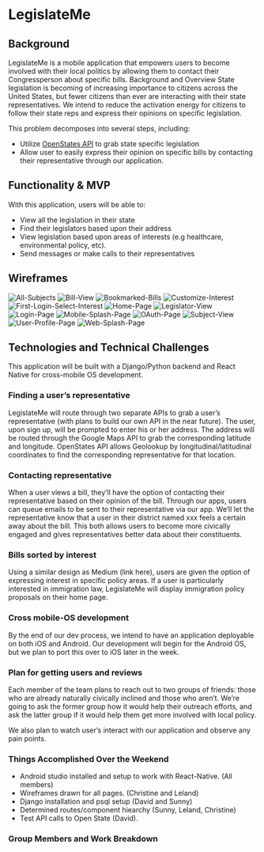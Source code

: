 # LegislateMe

## Background
LegislateMe is a mobile application that empowers users to become involved with their local politics by allowing them to contact their Congressperson about specific bills.
Background and Overview
State legislation is becoming of increasing importance to citizens across the United States, but fewer citizens than ever are interacting with their state representatives. We intend to reduce the activation energy for citizens to follow their state reps and express their opinions on specific legislation.

This problem decomposes into several steps, including:

  + Utilize [OpenStates API](http://docs.openstates.org/en/latest/api/) to grab state specific legislation
  + Allow user to easily express their opinion on specific bills by contacting their representative through our application.

## Functionality & MVP
With this application, users will be able to:
 +  View all the legislation in their state
 + Find their legislators based upon their address
 + View legislation based upon areas of interests (e.g healthcare, environmental policy, etc).
 + Send messages or make calls to their representatives

## Wireframes
![All-Subjects](/docs/All-Subjects-View.png)
![Bill-View](/docs/Bill-View.png)
![Bookmarked-Bills](/docs/Bookmarked-Bills.png)
![Customize-Interest](/docs/Customize-Interests.png)
![First-Login-Select-Interest](/docs/First-Login-Select-Interests.png)
![Home-Page](/docs/Home-Page.png)
![Legislator-View](/docs/Legislator-View.png)
![Login-Page](/docs/Login-Page.png)
![Mobile-Splash-Page](/docs/Mobile-Splash-Page.png)
![OAuth-Page](/docs/OAuth-Page.png)
![Subject-View](/docs/Subject-View.png)
![User-Profile-Page](/docs/User-Profile-Page.png)
![Web-Splash-Page](/docs/Web-Splash-Page.png)


## Technologies and Technical Challenges
This application will be built with a Django/Python backend and React Native for cross-mobile OS development.

### Finding a user’s representative
LegislateMe will route through two separate APIs to grab a user’s representative (with plans to build our own API in the near future). The user, upon sign up, will be prompted to enter his or her address. The address will be routed through the Google Maps API to grab the corresponding latitude and longitude. OpenStates API allows Geolookup by longitudinal/latitudinal coordinates to find the corresponding representative for that location.

### Contacting representative
When a user views a bill, they’ll have the option of contacting their representative based on their opinion of the bill. Through our apps, users can queue emails to be sent to their representative via our app. We’ll let the representative know that a user in their district named xxx feels a certain away about the bill. This both allows users to become more civically engaged and gives representatives better data about their constituents.

### Bills sorted by interest
Using a similar design as Medium (link here), users are given the option of expressing interest in specific policy areas. If a user is particularly interested in immigration law, LegislateMe will display immigration policy proposals on their home page.

### Cross mobile-OS development
By the end of our dev process, we intend to have an application deployable on both iOS and Android. Our development will begin for the Android OS, but we plan to port this over to iOS later in the week.

### Plan for getting users and reviews
Each member of the team plans to reach out to two groups of friends: those who are already naturally civically inclined and those who aren’t. We’re going to ask the former group how it would help their outreach efforts, and ask the latter group if it would help them get more involved with local policy.

We also plan to watch user’s interact with our application and observe any pain points.

### Things Accomplished Over the Weekend
  
  + Android studio installed and setup to work with React-Native. (All members)
  + Wireframes drawn for all pages. (Christine and Leland)
  + Django installation and psql setup (David and Sunny)
  + Determined routes/component hiearchy (Sunny, Leland, Christine)
  + Test API calls to Open State (David).


### Group Members and Work Breakdown

